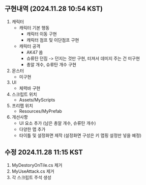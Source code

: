 ## 구현내역 (2024.11.28 10:54 KST)
1. 캐릭터
   - 캐릭터 기본 행동
     - 캐릭터 이동 구현
     - 캐릭터 점프 및 이단점프 구현
   - 캐릭터 공격
     - AK47 쏨
     - 슈류탄 던짐 -> 던지는 것만 구현, 터져서 데미지 주는 건 미구현
     - 총알 개수, 슈류탄 개수 구현
2. 몬스터
   - 미구현
4. UI
   - 체력바 구현
5. 스크립트 위치
   - Assets/MyScripts
6. 프리팹 위치
   - Resources/MyPrefab
7. 개선사항
   - UI 요소 추가 (남은 총알 개수, 슈류탄 개수)
   - 다양한 맵 추가
   - 타이틀 및 설정화면 제작 (설정화면 구성은 키 맵핑 설정만 넣을 예정)
## 수정 2024.11.28 11:15 KST
1. MyDestoryOnTile.cs 제거
2. MyUseAttack.cs 제거
3. 각 스크립트 주석 생성
   
